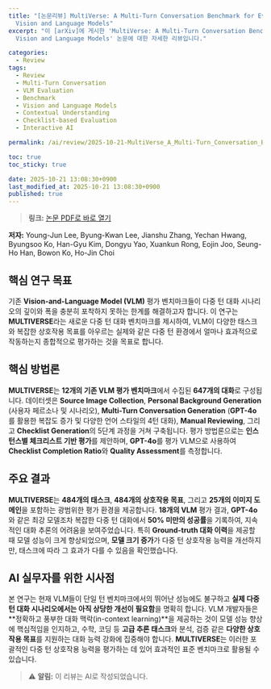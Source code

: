 ```yaml
---
title: "[논문리뷰] MultiVerse: A Multi-Turn Conversation Benchmark for Evaluating Large
  Vision and Language Models"
excerpt: "이 [arXiv]에 게시한 'MultiVerse: A Multi-Turn Conversation Benchmark for Evaluating Large
  Vision and Language Models' 논문에 대한 자세한 리뷰입니다."

categories:
  - Review
tags:
  - Review
  - Multi-Turn Conversation
  - VLM Evaluation
  - Benchmark
  - Vision and Language Models
  - Contextual Understanding
  - Checklist-based Evaluation
  - Interactive AI

permalink: /ai/review/2025-10-21-MultiVerse_A_Multi-Turn_Conversation_Benchmark_for_Evaluating_Large_Vision_and_Language_Models/

toc: true
toc_sticky: true

date: 2025-10-21 13:08:30+0900
last_modified_at: 2025-10-21 13:08:30+0900
published: true
---
```

> **링크:** [논문 PDF로 바로 열기](https://arxiv.org/abs/2510.16641)

**저자:** Young-Jun Lee, Byung-Kwan Lee, Jianshu Zhang, Yechan Hwang, Byungsoo Ko, Han-Gyu Kim, Dongyu Yao, Xuankun Rong, Eojin Joo, Seung-Ho Han, Bowon Ko, Ho-Jin Choi



## 핵심 연구 목표
기존 **Vision-and-Language Model (VLM)** 평가 벤치마크들이 다중 턴 대화 시나리오의 깊이와 폭을 충분히 포착하지 못하는 한계를 해결하고자 합니다. 이 연구는 **MULTIVERSE**라는 새로운 다중 턴 대화 벤치마크를 제시하여, VLM이 다양한 태스크와 복잡한 상호작용 목표를 아우르는 실제와 같은 다중 턴 환경에서 얼마나 효과적으로 작동하는지 종합적으로 평가하는 것을 목표로 합니다.

## 핵심 방법론
**MULTIVERSE**는 **12개의 기존 VLM 평가 벤치마크**에서 수집된 **647개의 대화**로 구성됩니다. 데이터셋은 **Source Image Collection**, **Personal Background Generation** (사용자 페르소나 및 시나리오), **Multi-Turn Conversation Generation** (**GPT-4o**를 활용한 복잡도 증가 및 다양한 언어 스타일의 4턴 대화), **Manual Reviewing**, 그리고 **Checklist Generation**의 5단계 과정을 거쳐 구축됩니다. 평가 방법론으로는 **인스턴스별 체크리스트 기반 평가**를 제안하며, **GPT-4o**를 평가 VLM으로 사용하여 **Checklist Completion Ratio**와 **Quality Assessment**를 측정합니다.

## 주요 결과
**MULTIVERSE**는 **484개의 태스크**, **484개의 상호작용 목표**, 그리고 **25개의 이미지 도메인**을 포함하는 광범위한 평가 환경을 제공합니다. **18개의 VLM** 평가 결과, **GPT-4o**와 같은 최강 모델조차 복잡한 다중 턴 대화에서 **50% 미만의 성공률**을 기록하여, 지속적인 대화 추론의 어려움을 보여주었습니다. 특히 **Ground-truth 대화 이력**을 제공할 때 모델 성능이 크게 향상되었으며, **모델 크기 증가**가 다중 턴 상호작용 능력을 개선하지만, 태스크에 따라 그 효과가 다를 수 있음을 확인했습니다.

## AI 실무자를 위한 시사점
본 연구는 현재 VLM들이 단일 턴 벤치마크에서의 뛰어난 성능에도 불구하고 **실제 다중 턴 대화 시나리오에서는 아직 상당한 개선이 필요함**을 명확히 합니다. VLM 개발자들은 **정확하고 풍부한 대화 맥락(in-context learning)**을 제공하는 것이 모델 성능 향상에 핵심적임을 인지하고, 수학, 코딩 등 **고급 추론 태스크**와 분석, 검증 같은 **다양한 상호작용 목표**를 지원하는 대화 능력 강화에 집중해야 합니다. **MULTIVERSE**는 이러한 포괄적인 다중 턴 상호작용 능력을 평가하는 데 있어 효과적인 표준 벤치마크로 활용될 수 있습니다.

> ⚠️ **알림:** 이 리뷰는 AI로 작성되었습니다.
